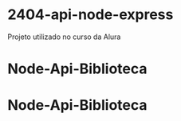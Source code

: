 # 2404-api-node-express
Projeto utilizado no curso da Alura
# Node-Api-Biblioteca
# Node-Api-Biblioteca
